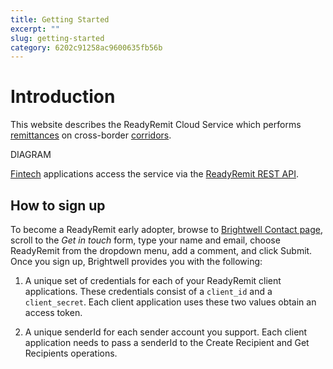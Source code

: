 ```yaml
---
title: Getting Started
excerpt: ""
slug: getting-started
category: 6202c91258ac9600635fb56b
---
```


# Introduction

This website describes the ReadyRemit Cloud Service which performs [remittances](https://en.wikipedia.org/wiki/Remittance) on cross-border [corridors](https://remittanceprices.worldbank.org/en/countrycorridors).

DIAGRAM

[Fintech](https://en.wikipedia.org/wiki/Financial_technology) applications access the service via the [ReadyRemit REST API](https://documenter.getpostman.com/view/8773841/UVksNEt7).

## How to sign up

To become a ReadyRemit early adopter, browse to [Brightwell Contact page](https://brightwell.com/contact-us/), scroll to the *Get in touch* form, type your name and email, choose ReadyRemit from the dropdown menu, add a comment, and click Submit. Once you sign up, Brightwell provides you with the following:

1. A unique set of credentials for each of your ReadyRemit client applications. These credentials consist of a `client_id` and a `client_secret`. Each client application uses these two values obtain an access token.

1. A unique senderId for each sender account you support. Each client application needs to pass a senderId to the Create Recipient and Get Recipients operations.
